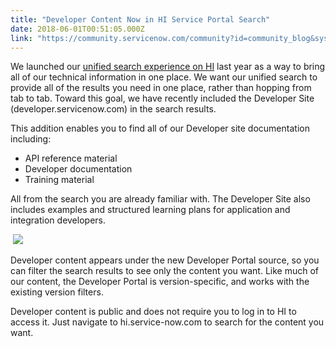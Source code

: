 ```yaml
---
title: "Developer Content Now in HI Service Portal Search"
date: 2018-06-01T00:51:05.000Z
link: "https://community.servicenow.com/community?id=community_blog&sys_id=3c58f4efdb5a1b040e3dfb651f961955"
---
```

<p>We launched our <a href="community?id&#61;community_blog&amp;sys_id&#61;566c6ea1dbd0dbc01dcaf3231f96195b" rel="nofollow">unified search experience on HI</a> last year as a way to bring all of our technical information in one place. We want our unified search to provide all of the results you need in one place, rather than hopping from tab to tab. Toward this goal, we have recently included the Developer Site (developer.servicenow.com) in the search results.</p>
<p>This addition enables you to find all of our Developer site documentation including:</p>
<ul><li>API reference material</li><li>Developer documentation</li><li>Training material</li></ul>
<p>All from the search you are already familiar with. The Developer Site also includes examples and structured learning plans for application and integration developers.</p>
<p> <img style="max-width: 100%; max-height: 480px;" src="66c7342fdb5a1b040e3dfb651f961965.iix" /></p>
<p>Developer content appears under the new Developer Portal source, so you can filter the search results to see only the content you want. Like much of our content, the Developer Portal is version-specific, and works with the existing version filters. </p>
<p>Developer content is public and does not require you to log in to HI to access it. Just navigate to hi.service-now.com to search for the content you want.</p>